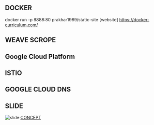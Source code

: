 ## DOCKER 
docker run -p 8888:80 prakhar1989/static-site
[website] https://docker-curriculum.com/

## WEAVE SCROPE


## Google Cloud Platform


## ISTIO


## GOOGLE CLOUD DNS


## SLIDE
![slide](https://github.com/nitikornchumnankul/istio-demo-with-nginx-helloworld/blob/master/Annotation%202020-03-29%20231843.png)
[CONCEPT](https://docs.google.com/presentation/d/1T_3_eHCVHuG1WDzLqoFSBpEYqcino7NZT9rh7i9Li_c/edit?usp=sharing)

